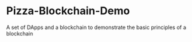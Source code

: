 # Pizza-Blockchain-Demo
A set of DApps and a blockchain to demonstrate the basic principles of a blockchain 
